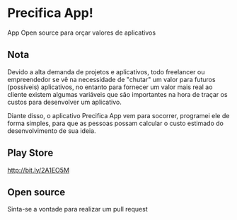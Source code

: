 # Precifica App!  
App Open source para orçar valores de aplicativos

## Nota
Devido a alta demanda de projetos e aplicativos, todo freelancer ou empreendedor se vê na necessidade de "chutar" um valor para futuros (possíveis) aplicativos, no entanto para fornecer um valor mais real ao cliente existem algumas variáveis que são importantes na hora de traçar os custos para desenvolver um aplicativo.  
  
Diante disso, o aplicativo Precifica App vem para socorrer, programei ele de forma simples, para que as pessoas possam calcular o custo estimado do desenvolvimento de sua ideia.

## Play Store
http://bit.ly/2A1EO5M

## Open source
Sinta-se a vontade para realizar um pull request
